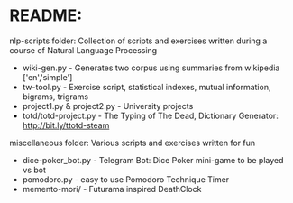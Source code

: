 # README:
nlp-scripts folder: Collection of scripts and exercises written during a course of Natural Language Processing
- wiki-gen.py               - Generates two corpus using summaries from wikipedia ['en','simple']
- tw-tool.py                - Exercise script, statistical indexes, mutual information, bigrams, trigrams
- project1.py & project2.py - University projects
- totd/totd-project.py      - The Typing of The Dead, Dictionary Generator: http://bit.ly/ttotd-steam

miscellaneous folder: Various scripts and exercises written for fun
- dice-poker_bot.py         - Telegram Bot: Dice Poker mini-game to be played vs bot
- pomodoro.py               - easy to use Pomodoro Technique Timer
- memento-mori/             - Futurama inspired DeathClock

